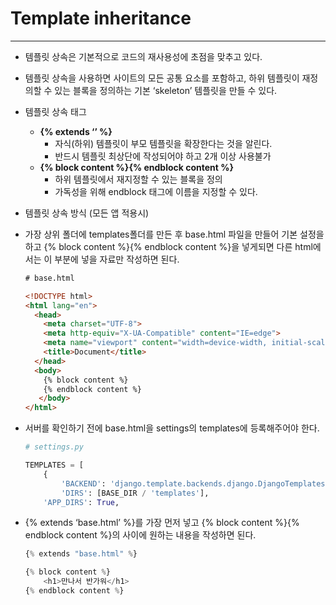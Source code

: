 # **Template inheritance**

---

- 템플릿 상속은 기본적으로 코드의 재사용성에 초점을 맞추고 있다.
- 템플릿 상속을 사용하면 사이트의 모든 공통 요소를 포함하고, 하위 템플릿이 재정의할 수 있는 블록을 정의하는 기본 ‘skeleton’ 템플릿을 만들 수 있다.
- 템플릿 상속 태그
    - **{% extends ‘’ %}**
        - 자식(하위) 템플릿이 부모 템플릿을 확장한다는 것을 알린다.
        - 반드시 템플릿 최상단에 작성되어야 하고 2개 이상 사용불가
    - **{% block content %}{% endblock content %}**
        - 하위 템플릿에서 재지정할 수 있는 블록을 정의
        - 가독성을 위해 endblock 태그에 이름을 지정할 수 있다.
- 템플릿 상속 방식 (모든 앱 적용시)
- 가장 상위 폴더에 templates폴더를 만든 후 base.html 파일을 만들어 기본 설정을 하고 {% block content %}{% endblock content %}을 넣게되면 다른 html에서는 이 부분에 넣을 자료만 작성하면 된다.
    
    ```html
    # base.html
    
    <!DOCTYPE html>
    <html lang="en">
      <head>
        <meta charset="UTF-8">
        <meta http-equiv="X-UA-Compatible" content="IE=edge">
        <meta name="viewport" content="width=device-width, initial-scale=1.0">
        <title>Document</title>
      </head>
      <body>
        {% block content %}
        {% endblock content %}
       </body>
    </html>
    ```
    
- 서버를 확인하기 전에 base.html을 settings의 templates에 등록해주어야 한다.
    
    ```python
    # settings.py
    
    TEMPLATES = [
        {
            'BACKEND': 'django.template.backends.django.DjangoTemplates',
            'DIRS': [BASE_DIR / 'templates'],
    	'APP_DIRS': True,
    ```
    
- {% extends ‘base.html’ %}를 가장 먼저 넣고 {% block content %}{% endblock content %}의 사이에 원하는 내용을 작성하면 된다.
    
    ```python
    {% extends "base.html" %}
    
    {% block content %}
        <h1>만나서 반가워</h1>
    {% endblock content %}
    ```